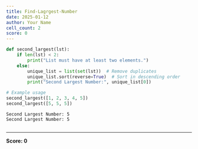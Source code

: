 ```yaml
---
title: Find-Lagrgest-Number
date: 2025-01-12
author: Your Name
cell_count: 2
score: 0
---
```


```python
def second_largest(lst):
    if len(lst) < 2:
        print("List must have at least two elements.")
    else:
        unique_list = list(set(lst))  # Remove duplicates
        unique_list.sort(reverse=True)  # Sort in descending order
        print("Second Largest Number:", unique_list[0])

# Example usage
second_largest([1, 2, 3, 4, 5])
second_largest([5, 5, 5])
```

    Second Largest Number: 5
    Second Largest Number: 5



```python

```


---
**Score: 0**